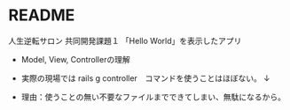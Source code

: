 # README

人生逆転サロン 共同開発課題１ 「Hello World」を表示したアプリ

* Model, View, Controllerの理解

* 実際の現場では rails g controller　コマンドを使うことはほぼない。
↓
* 理由：使うことの無い不要なファイルまでできてしまい、無駄になるから。